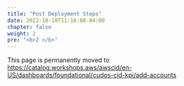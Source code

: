 ```yaml
---
title: "Post Deployment Steps"
date: 2022-10-10T11:16:08-04:00
chapter: false
weight: 2
pre: "<b>2 </b>"
---
```

This page is permanently moved to https://catalog.workshops.aws/awscid/en-US/dashboards/foundational/cudos-cid-kpi/add-accounts